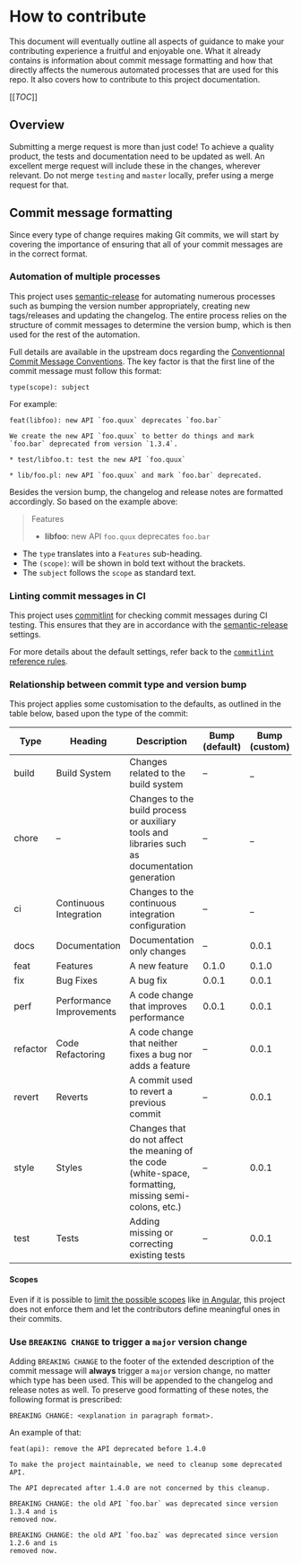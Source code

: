 # How to contribute

This document will eventually outline all aspects of guidance to make your
contributing experience a fruitful and enjoyable one. What it already contains
is information about commit message formatting and how that directly affects
the numerous automated processes that are used for this repo. It also covers
how to contribute to this project documentation.

[[_TOC_]]

## Overview

Submitting a merge request is more than just code! To achieve a quality
product, the tests and documentation need to be updated as well. An excellent
merge request will include these in the changes, wherever relevant.
Do not merge `testing` and `master` locally, prefer using a merge request for that.

## Commit message formatting

Since every type of change requires making Git commits, we will start by
covering the importance of ensuring that all of your commit messages are in the
correct format.

### Automation of multiple processes

This project uses
[semantic-release](https://github.com/semantic-release/semantic-release) for
automating numerous processes such as bumping the version number appropriately,
creating new tags/releases and updating the changelog. The entire process
relies on the structure of commit messages to determine the version bump, which
is then used for the rest of the automation.

Full details are available in the upstream docs regarding
the [Conventionnal Commit Message Conventions](https://www.conventionalcommits.org/en/v1.0.0/).
The key factor is that the first line of the commit message must follow this format:

```
type(scope): subject
```

For example:

```
feat(libfoo): new API `foo.quux` deprecates `foo.bar`

We create the new API `foo.quux` to better do things and mark
`foo.bar` deprecated from version `1.3.4`.

* test/libfoo.t: test the new API `foo.quux`

* lib/foo.pl: new API `foo.quux` and mark `foo.bar` deprecated.
```

Besides the version bump, the changelog and release notes are formatted
accordingly. So based on the example above:

> Features
>
> - **libfoo**: new API `foo.quux` deprecates `foo.bar`

- The `type` translates into a `Features` sub-heading.
- The `(scope)`: will be shown in bold text without the brackets.
- The `subject` follows the `scope` as standard text.

### Linting commit messages in CI

This project uses
[commitlint](https://github.com/conventional-changelog/commitlint) for checking
commit messages during CI testing. This ensures that they are in accordance
with the
[semantic-release](https://github.com/semantic-release/semantic-release)
settings.

For more details about the default settings, refer back to
the [`commitlint` reference rules](https://conventional-changelog.github.io/commitlint/#/reference-rules).

### Relationship between commit type and version bump

This project applies some customisation to the defaults, as outlined in the
table below, based upon the type of the commit:

| Type     | Heading                  | Description                                                                                             | Bump (default) | Bump (custom) |
| -------- | ------------------------ | ------------------------------------------------------------------------------------------------------- | -------------- | ------------- |
| build    | Build System             | Changes related to the build system                                                                     | –              | _             |
| chore    | –                        | Changes to the build process or auxiliary tools and libraries such as documentation generation          | –              | _             |
| ci       | Continuous Integration   | Changes to the continuous integration configuration                                                     | –              | _             |
| docs     | Documentation            | Documentation only changes                                                                              | –              | 0.0.1         |
| feat     | Features                 | A new feature                                                                                           | 0.1.0          | 0.1.0         |
| fix      | Bug Fixes                | A bug fix                                                                                               | 0.0.1          | 0.0.1         |
| perf     | Performance Improvements | A code change that improves performance                                                                 | 0.0.1          | 0.0.1         |
| refactor | Code Refactoring         | A code change that neither fixes a bug nor adds a feature                                               | –              | 0.0.1         |
| revert   | Reverts                  | A commit used to revert a previous commit                                                               | –              | 0.0.1         |
| style    | Styles                   | Changes that do not affect the meaning of the code (white-space, formatting, missing semi-colons, etc.) | –              | 0.0.1         |
| test     | Tests                    | Adding missing or correcting existing tests                                                             | –              | 0.0.1         |

#### Scopes

Even if it is possible to
[limit the possible scopes](https://github.com/conventional-changelog/commitlint/blob/master/docs/reference-rules.md#scope-enum)
like [in Angular](https://github.com/angular/angular/blob/master/CONTRIBUTING.md#scope),
this project does not enforce them and let the contributors define meaningful
ones in their commits.

### Use `BREAKING CHANGE` to trigger a `major` version change

Adding `BREAKING CHANGE` to the footer of the extended description of the
commit message will **always** trigger a `major` version change, no matter
which type has been used. This will be appended to the changelog and release
notes as well. To preserve good formatting of these notes, the following format
is prescribed:

```
BREAKING CHANGE: <explanation in paragraph format>.
```

An example of that:

```
feat(api): remove the API deprecated before 1.4.0

To make the project maintainable, we need to cleanup some deprecated
API.

The API deprecated after 1.4.0 are not concerned by this cleanup.

BREAKING CHANGE: the old API `foo.bar` was deprecated since version 1.3.4 and is
removed now.

BREAKING CHANGE: the old API `foo.baz` was deprecated since version 1.2.6 and is
removed now.
```
